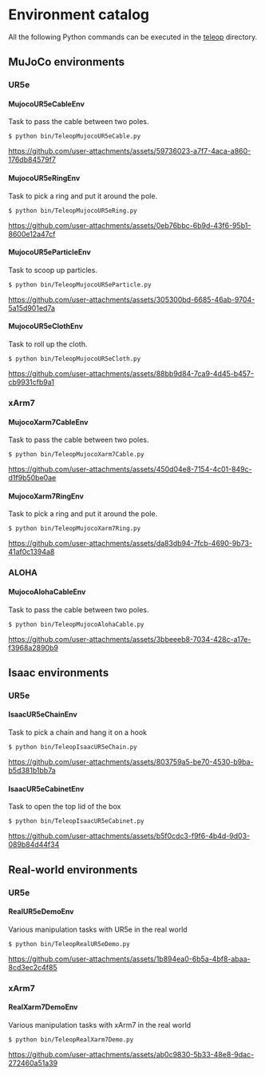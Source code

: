 # Environment catalog

All the following Python commands can be executed in the [teleop](../robo_manip_baselines/teleop/) directory.

## MuJoCo environments
### UR5e
#### MujocoUR5eCableEnv
Task to pass the cable between two poles.
```console
$ python bin/TeleopMujocoUR5eCable.py
```
https://github.com/user-attachments/assets/59736023-a7f7-4aca-a860-176db84579f7

#### MujocoUR5eRingEnv
Task to pick a ring and put it around the pole.
```console
$ python bin/TeleopMujocoUR5eRing.py
```
https://github.com/user-attachments/assets/0eb76bbc-6b9d-43f6-95b1-8600e12a47cf

#### MujocoUR5eParticleEnv
Task to scoop up particles.
```console
$ python bin/TeleopMujocoUR5eParticle.py
```
https://github.com/user-attachments/assets/305300bd-6685-46ab-9704-5a15d901ed7a

#### MujocoUR5eClothEnv
Task to roll up the cloth.
```console
$ python bin/TeleopMujocoUR5eCloth.py
```
https://github.com/user-attachments/assets/88bb9d84-7ca9-4d45-b457-cb9931cfb9a1

### xArm7
#### MujocoXarm7CableEnv
Task to pass the cable between two poles.
```console
$ python bin/TeleopMujocoXarm7Cable.py
```
https://github.com/user-attachments/assets/450d04e8-7154-4c01-849c-d1f9b50be0ae

#### MujocoXarm7RingEnv
Task to pick a ring and put it around the pole.
```console
$ python bin/TeleopMujocoXarm7Ring.py
```
https://github.com/user-attachments/assets/da83db94-7fcb-4690-9b73-41af0c1394a8

### ALOHA
#### MujocoAlohaCableEnv
Task to pass the cable between two poles.
```console
$ python bin/TeleopMujocoAlohaCable.py
```
https://github.com/user-attachments/assets/3bbeeeb8-7034-428c-a17e-f3968a2890b9

## Isaac environments
### UR5e
#### IsaacUR5eChainEnv
Task to pick a chain and hang it on a hook
```console
$ python bin/TeleopIsaacUR5eChain.py
```
https://github.com/user-attachments/assets/803759a5-be70-4530-b9ba-b5d381b1bb7a

#### IsaacUR5eCabinetEnv
Task to open the top lid of the box
```console
$ python bin/TeleopIsaacUR5eCabinet.py
```
https://github.com/user-attachments/assets/b5f0cdc3-f9f6-4b4d-9d03-089b84d44f34

## Real-world environments
### UR5e
#### RealUR5eDemoEnv
Various manipulation tasks with UR5e in the real world
```console
$ python bin/TeleopRealUR5eDemo.py
```
https://github.com/user-attachments/assets/1b894ea0-6b5a-4bf8-abaa-8cd3ec2c4f85

### xArm7
#### RealXarm7DemoEnv
Various manipulation tasks with xArm7 in the real world
```console
$ python bin/TeleopRealXarm7Demo.py
```
https://github.com/user-attachments/assets/ab0c9830-5b33-48e8-9dac-272460a51a39
